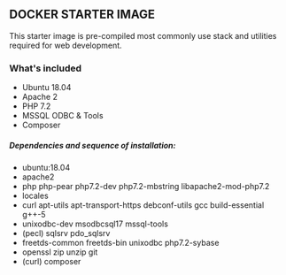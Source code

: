 ## DOCKER STARTER IMAGE
This starter image is pre-compiled most commonly use stack and utilities required for web development.

### What's included
- Ubuntu 18.04
- Apache 2
- PHP 7.2
- MSSQL ODBC & Tools
- Composer

##### Dependencies and sequence of installation:
- ubuntu:18.04
- apache2
- php php-pear php7.2-dev php7.2-mbstring libapache2-mod-php7.2
- locales
- curl apt-utils apt-transport-https debconf-utils gcc build-essential g++-5
- unixodbc-dev msodbcsql17 mssql-tools
- (pecl) sqlsrv pdo_sqlsrv
- freetds-common freetds-bin unixodbc php7.2-sybase
- openssl zip unzip git
- (curl) composer

